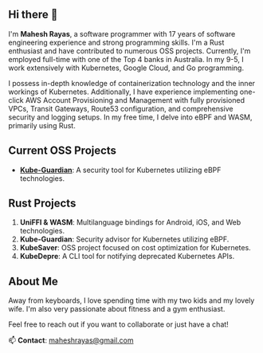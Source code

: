 ## Hi there 👋

I'm **Mahesh Rayas**, a software programmer with 17 years of software engineering experience and strong programming skills. I'm a Rust enthusiast and have contributed to numerous OSS projects. Currently, I'm employed full-time with one of the Top 4 banks in Australia. In my 9-5, I work extensively with Kubernetes, Google Cloud, and Go programming.

I possess in-depth knowledge of containerization technology and the inner workings of Kubernetes. Additionally, I have experience implementing one-click AWS Account Provisioning and Management with fully provisioned VPCs, Transit Gateways, Route53 configuration, and comprehensive security and logging setups. In my free time, I delve into eBPF and WASM, primarily using Rust.

## Current OSS Projects

- **[Kube-Guardian](https://github.com/xentra-ai/kube-guardian)**: A security tool for Kubernetes utilizing eBPF technologies.

## Rust Projects

1. **UniFFI & WASM**: Multilanguage bindings for Android, iOS, and Web technologies.
2. **Kube-Guardian**: Security advisor for Kubernetes utilizing eBPF.
3. **KubeSaver**: OSS project focused on cost optimization for Kubernetes.
4. **KubeDepre**: A CLI tool for notifying deprecated Kubernetes APIs.

## About Me

Away from keyboards, I love spending time with my two kids and my lovely wife. I'm also very passionate about fitness and a gym enthusiast.

Feel free to reach out if you want to collaborate or just have a chat!

📫 **Contact**: [maheshrayas@gmail.com](mailto:maheshrayas@gmail.com)

